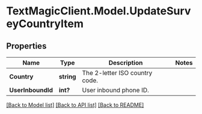 # TextMagicClient.Model.UpdateSurveyCountryItem
## Properties

Name | Type | Description | Notes
------------ | ------------- | ------------- | -------------
**Country** | **string** | The 2-letter ISO country code. | 
**UserInboundId** | **int?** | User inbound phone ID. | 

[[Back to Model list]](../README.md#documentation-for-models) [[Back to API list]](../README.md#documentation-for-api-endpoints) [[Back to README]](../README.md)

